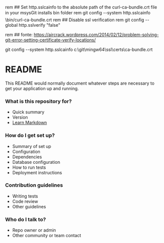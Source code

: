 rem ## Set http.sslcainfo to the absolute path of the curl-ca-bundle.crt file in your msysGit installs bin folder
rem git config --system http.sslcainfo \bin/curl-ca-bundle.crt
rem ## Disable ssl verification
rem git config --global http.sslverify "false"

rem ## fonte: https://aircrack.wordpress.com/2014/02/12/problem-solving-git-error-setting-certificate-verify-locations/

git config --system http.sslcainfo c:\\git\\mingw64\\ssl\\certs\\ca-bundle.crt


# README #

This README would normally document whatever steps are necessary to get your application up and running.

### What is this repository for? ###

* Quick summary
* Version
* [Learn Markdown](https://bitbucket.org/tutorials/markdowndemo)

### How do I get set up? ###

* Summary of set up
* Configuration
* Dependencies
* Database configuration
* How to run tests
* Deployment instructions

### Contribution guidelines ###

* Writing tests
* Code review
* Other guidelines

### Who do I talk to? ###

* Repo owner or admin
* Other community or team contact